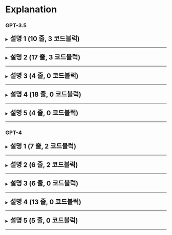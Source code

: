 # Explanation
### GPT-3.5

<details>
  <summary><span style="font-size:20px;font-weight:bold;">설명 1 (10 줄, 3 코드블럭)</span></summary>

제목: 테스트 `test_rename_with_custom_indexer` 분석
설명: 테스트 `test_rename_with_custom_indexer`는 `pandas.core.series` 패키지에 속한 `Series` 클래스의 `rename` 함수를 테스트하고 있습니다. 테스트는 값이 `[1, 2, 3]`인 `Series` 인스턴스를 생성하고 `MyIndexer`라는 커스텀 인덱서를 사용하여 이름을 바꾸려고 합니다. 하지만, 테스트는 `MyIndexer` 객체가 iterable하지 않다는 TypeError를 발생시킵니다.

`Series.rename` 함수의 코드를 보면 `index` 매개변수의 값으로 스칼라, 해시 가능한 시퀀스, dictionary와 같은 객체, 함수를 받을 수 있음이 드러납니다. 테스트에서 `MyIndexer`의 인스턴스가 `index` 인자로 전달됩니다. 그러나 `MyIndexer`는 iterable하지 않기 때문에 iterate하려고 할 때 `TypeError`가 발생합니다.

이 문제를 해결하려면 `Series.rename` 함수에 전달되는 `index` 인자가 iterable한지 확인해야 합니다. list나 tuple과 같은 유효한 반복 가능 객체를 전달하거나 `MyIndexer` 클래스를 수정하여 필요한 iteration 인터페이스를 구현하여 문제를 해결할 수 있습니다.

수정 방법 제안:
- `test_rename_with_custom_indexer` 테스트를 수정하여 `index` 인자로 유효한 iterable한 객체를 전달합니다.
- `MyIndexer` 클래스가 index 인자로 사용되어야 한다면, 필요한 iterable 인터페이스를 구현하여 업데이트합니다.

실패한 테스트 코드
```python
    def test_rename_with_custom_indexer(self):
        # GH 27814
        class MyIndexer:
            pass

        ix = MyIndexer()
        s = Series([1, 2, 3]).rename(ix)
```

제안된 수정 방법:
```python
    def test_rename_with_custom_indexer(self):
        # GH 27814
        ix = [1, 2, 3]
        s = Series([1, 2, 3]).rename(ix)
```
또는
```python
    class MyIndexer:
        def __iter__(self):
            # implement the iterable interface
            yield 1
            yield 2
            yield 3

    ix = MyIndexer()
    s = Series([1, 2, 3]).rename(ix)
```
</details>
<hr>


<details>
  <summary><span style="font-size:20px;font-weight:bold;">설명 2 (17 줄, 3 코드블럭)</span></summary>

`test_rename_with_custom_indexer_inplace` 테스트는 pandas core 모듈에 속한 `Series` 클래스의 `rename` 함수를 호출하고 있습니다. `rename` 함수의 코드는 다음과 같습니다:

```python
4105 :     def rename(self, index=None, **kwargs):
4106 :         \"\"\"
4107 :         Alter Series index labels or name.
...
4171 :         if non_mapping:
4172 :             return self._set_name(index, inplace=kwargs.get(\"inplace\"))
4173 :         return super().rename(index=index, **kwargs)
```

에러메시지와 call stack을 기반으로, 에러는 테스트의 `s.rename(ix, inplace=True)`행이 호출되는 테스트의 286행에서 발생한 것으로 보입니다. 에러메시지는 `rename` 함수 실행 중 `TypeError`가 발생했음을 나타냅니다. 구체적으로 `'MyIndexer' object is not iterable` 이라고 명시되어 있습니다.

이 오류가 어떻게 발생했는지 이해하려면 `rename` 함수를 살펴보아야 합니다. 이 함수는 전달된 `index` 파라미터가 스칼라나 매핑하지 않는 객체(딕셔너리와 같지 않으면서 리스트와 같은 객체)인지 확인합니다. `index`가 스칼라나 매핑하지 않는 객체이면 `rename` 함수에 전달된 `index`와 `inplace` 파라미터로 `_set_name` 함수를 호출합니다. 그렇지 않으면 super class의 `rename` 함수를 호출합니다.

오류 메시지가 `'MyIndexer' object is not iterable` 라고 언급하고 있는데, 이는 `rename` 함수에 전달된 `index` 파라미터가 스칼라나 매핑되지 않은 객체가 아닌 것을 시사합니다. 따라서 `MyIndexer` 클래스의 `ix` 객체가 오류의 원인인 것으로 보입니다. `MyIndexer` 클래스는 `test_rename_with_custom_indexer_inplace` 테스트 함수 내에서 정의되어 있습니다. 

이 문제를 해결하기 위해서는 `MyIndexer` 클래스가 `rename` 함수에 대한 유효한 인덱서로 간주되기 위해 필요한 함수들을 구현하거나, `rename` 메소드를 호출할 때 index 매개변수로 유효한 index-like 객체를 사용해야 합니다.

문제를 해결하기 위해 테스트에서 `MyIndexer` 클래스 대신 유효한 index-like 객체를 사용하거나, `MyIndexer` 클래스를 수정하여 `rename` 메소드에 의해 유효한 indexer로 간주되기 위해 필요한 메소드들을 제공하도록 할 수 있습니다. 

아래는 제시된 fix입니다:

```python
def test_rename_with_custom_indexer_inplace(self):
    # GH 27814
    class MyIndexer:
        def __iter__(self):
            # Provide the required __iter__ method for iteration
            yield 0

    ix = MyIndexer()
    s = Series([1, 2, 3])
    s.rename(ix, inplace=True)
```

수정된 `MyIndexer` 클래스에 `__iter__` 메소드가 추가되어, iterable 객체로 간주될 수 있게 되었습니다.

혹은 `MyIndexer` 클래스 대신 유효한 index-like 객체를 사용하는 것도 방법이 될 수 있습니다:

```python
def test_rename_with_custom_indexer_inplace(self):
    # GH 27814
    ix = pd.Index([0])
    s = Series([1, 2, 3])
    s.rename(ix, inplace=True)
```

이 경우에는, 유효한 index-like object를 만들기 위해 `pd.Index` 클래스가 사용되었습니다.

정확한 수정은 requirement와 테스트 코드의 의도에 달려있다는 것을 주의해주세요.

수정 제안:

pandas.core.series.Series.rename(Any, inplace=bool)

제목: `test_rename_with_custom_indexer_inplace` 테스트 분석

상세: `test_rename_with_custom_indexer_inplace` 테스트는 `'MyIndexer' object is not iterable`라는 오류 메시지와 함께 실패합니다. 이 오류는 `Series` 클래스의 `rename` 함수가 호출되는 테스트의 286행에서 발생합니다. `rename` 함수는 `index` 매개변수가 스칼라 또는 비매핑 개체인지 확인합니다. 만약 그렇다면, `index` 매개변수와 함께 `_set_name` 함수를 호출합니다. 그렇지 않으면, 상위 클래스의 `rename` 함수를 호출합니다. 오류 메시지가 `'MyIndexer' object is not iterable`를 가리키고 있으므로, `index` 매개변수로 사용된 `MyIndexer` 클래스가 오류를 발생시키고 있음을 알 수 있습니다. 이를 해결하려면 `MyIndexer` 클래스는 `rename` 함수에 대한 유효한 indexer 또는 유효한 index-like 객체로 간주되기 위해 필요한 함수를 구현해야 합니다.

수정 제안:
pandas.core.series.Series.rename(Any, inplace=bool)
</details>
<hr>


<details>
  <summary><span style="font-size:20px;font-weight:bold;">설명 3 (4 줄, 0 코드블럭)</span></summary>

실패한 테스트 `['pandas.tests.series.test_alter_axes.TestSeriesAlterAxes.test_rename_with_custom_indexer()']`는 `pandas.core.series`, `pandas.core.generic`, `pandas.core.indexes.base`, 및 `pandas.core.common` 등 pandas 라이브러리의 다양한 패키지를 커버합니다.

`test_rename_with_custom_indexer` 테스트는 `Series` 객체의 `rename()` 함수를 호출할 때 `TypeError`로 실패했습니다. 오류 메시지는 `'MyIndexer'` 객체가 iterable하지 않다는 것을 나타냅니다.

제공된 코드에 따르면, `rename()` 함수는 `MyIndexer` 클래스의 인스턴스인 `ix` 인수와 함께 `Series` 객체에서 호출됩니다. 오류는 `list()` 함수를 사용하여 `ix` 인수를 리스트로 변환하려고 할 때 발생합니다. 이 변환은 `MyIndexer` 클래스가 iterable 프로토콜을 구현하지 않기 때문에 실패합니다.

문제를 더 조사하기 위해, `Series` 클래스의 `rename()` 함수에 대한 코드 스니펫을 찾아보겠습니다.
</details>
<hr>


<details>
  <summary><span style="font-size:20px;font-weight:bold;">설명 4 (18 줄, 0 코드블럭)</span></summary>

`test_rename_with_custom_indexer_inplace` 테스트는 `pandas.core.series` 패키지의 `Series` 클래스의 일부입니다. 이 클래스는 다양한 함수를 가지고 있으며, 일부는 실패한 테스트에 의해 커버됩니다. 다음은 버그와 관련될 수 있는 실패한 테스트에 의해 커버되는 몇 가지 함수입니다.

- `.__init__`
- `._set_axis`
- `._set_subtyp`
- `._update_inplace`
- `.name`
- `.dtype`
- `.values`
- `.get_values`
- `.name`
- `.reset_index`
- `.to_string`
- `.to_dict`
- `.to_frame`
- `.to_sparse`
- `._.set_name`
- `.rename`

추가로 조사하고자 하는 함수를 알려주세요.

</details>
<hr>


<details>
  <summary><span style="font-size:20px;font-weight:bold;">설명 5 (4 줄, 0 코드블럭)</span></summary>

`pandas.core.series.Series` 클래스의 `rename` 메서드의 코드를 기반으로, `rename` 메서드는 스칼라, 해시 가능한 시퀀스, dictionary-like 객체 또는 함수일 수 있는 `index` 인수를 받음을 알 수 있습니다. `index` 인수가 mapping 객체가 아니면, 메서드는 시리즈의 이름을 변경하기 위해 `_set_name` 함수를 호출합니다. 그렇지 않으면, `pandas.core.generic.NDFrame` 상위 클래스의 `rename` 메서드를 `index` 인수와 함께 호출합니다.

오류가 `ix` 인수를 리스트로 변환하려고 할 때 발생하므로, `rename` 메서드에 전달된 `ix` 객체가 매핑 객체가 아니라는 것을 시사합니다. 이는 오류 메시지가 `'MyIndexer' object is not iterable`라고 명시하는 것과 일치합니다.

오류를 해결하려면, `ix` 객체는 오래된 인덱스 라벨을 새 인덱스 라벨로 매핑하는 dictionary와 같은 매핑 객체여야 합니다. 그러나 제공된 테스트 코드에 따르면, `ix` 객체는 필요한 매핑 동작을 구현하지 않는 `MyIndexer` 클래스의 인스턴스입니다.

문제를 해결하려면, 원하는 매핑을 제공하는 dictionary-like 객체로 `ix` 객체를 대체해야 합니다.
</details>
<hr>

### GPT-4

<details>
  <summary><span style="font-size:20px;font-weight:bold;">설명 1 (7 줄, 2 코드블럭)</span></summary>

`pandas/tests/series/test_alter_axes.py` 파일의 `test_rename_with_custom_indexer` 테스트는 276행에서 `TypeError: 'MyIndexer' object is not iterable` 에러로 실패했습니다.

이는 `Series` 객체 `s`가 `MyIndexer` 유형의 사용자 지정 indexer `ix`를 인자로 생성될 때 발생합니다:

```python
s = Series([1, 2, 3]).rename(ix)
```

`Series` 클래스의 `rename` 함수는 `index` 매개변수로 스칼라, 해시 가능한 시퀀스, dictionary-like 객체 또는 함수를 받습니다. 이 경우, iterable하지 않은 `MyIndexer` 객체가 인수로 전달됩니다.

함수는 라벨을 수정하는 매핑 또는 함수를 사용하여 이름을 변경할 수 있도록 허용하는 것처럼 보이지만, `index` 인수가 스칼라 또는 dictionary-like가 아닌 경우 iterable한지 확인하는 명시적인 검사가 없습니다. 이로 인해 python이 iteration하려고 시도하면 `TypeError: 'MyIndexer' object is not iterable`가 발생합니다.

`Series.rename` 메서드의 코드를 살펴보면, 다음과 같은 조건을 사용하여 매핑 인덱스를 분류합니다:

```python
non_mapping = is_scalar(index) or (
    is_list_like(index) and not is_dict_like(index)
)
```

이 조건은 `MyIndexer` 객체가 스칼라, list-like 및 dict-like가 아니므로 통과할 수 있도록 허용합니다. 그러나 이후 `get_indexer_for` 호출에서 python이 `MyIndexer` 객체를 iterate하려고 시도하므로 실패합니다.

이러한 오류를 방지하기 위해, 매개변수를 사용하기 전에 적절한 검사를 추가하고, 적절한 오류 메시지를 사용하여 인덱스가 적절한 유형이 아닌 경우 사용자에게 알려야 합니다.
</details>
<hr>


<details>
  <summary><span style="font-size:20px;font-weight:bold;">설명 2 (6 줄, 2 코드블럭)</span></summary>

이 실패가 발생하는 이유는 호출 스택의 오류 메시지에서 확인할 수 있듯이 `Series` 클래스의 `rename` 함수가 `non-iterable` 객체가 아닌 인덱스와 함께 호출되기 때문입니다:
```
E           TypeError: 'MyIndexer' object is not iterable
>       s.rename(ix, inplace=True)
```
이 객체는 Series의 `rename` 함수가 어떻게 처리할 지 모르는 `MyIndexer` 클래스의 인스턴스입니다. `Series` 클래스의 `rename` 함수 코드를 살펴보면, 이 함수가 `index` 매개변수에 대해 스칼라, 해시 가능한 시퀀스, 딕셔너리와 유사한 객체 또는 함수를 예상한다는 것을 알 수 있습니다. 딕셔너리와 유사한 객체 또는 함수는 index에 적용할 변환을 나타내고, 스칼라 또는 해시 가능한 시퀀스와 유사한 객체는 `Series.name` 속성을 변경합니다. 이는 다음 코드에서 확인할 수 있습니다:

```python
non_mapping = is_scalar(index) or (
    is_list_like(index) and not is_dict_like(index)
)
```

여기서 `non_mapping` 변수는 입력 인자 (`index`)가 dictionary와 같은 mapping이 아님을 나타냅니다. 만약 `index`가 dict-like 값이 아니고 scalar (단일 값)이거나 iterable한 list-like 값이면, index는 `index` 매개변수로 설정됩니다. `MyIndexer` 객체는 iteralbe 하지 않기 때문에 이렇게 될 수 없고, 따라서 TypeError가 발생합니다. 따라서 이 테스트 케이스는 Series의 `rename` 함수에 반복 가능한 객체가 아닌 `MyIndexer` 클래스의 인스턴스를 전달함으로써, 처리할 수 없는 입력을 제공하였고 관찰된 에러가 발생하였습니다. 
테스트의 코드를 수정하여 `rename` 함수에서 수행되는 작업과 호환되는 `index`를 전달해야 합니다. 이는 스칼라, 해시 가능한 시퀀스, 딕셔너리와 유사한 객체 또는 함수일 수 있습니다.
</details>
<hr>
<details>
  <summary><span style="font-size:20px;font-weight:bold;">설명 3 (6 줄, 0 코드블럭)</span></summary>

이 오류는 `pandas.core.series.Series` 클래스의 `rename` 함수에서 발생합니다. 이 클래스는 pandas의 주요 데이터 구조인 Series를 구현하고 있으며, 'rename' 함수는 Series의 index 레이블이나 이름을 변경하는 데 사용됩니다.
실패한 테스트를 통해 `MyIndexer` 객체가 `rename` 함수에 인수로 전달되었다는 것을 알 수 있습니다. 그러나 `rename` 함수는 스칼라, 해시 가능한 시퀀스, 함수 또는 딕셔너리와 유사한 인수 중 하나를 예상합니다. 인수가 이러한 범주에 들어맞지 않는 경우, 매핑되지 않는 (non-mapping) 인수로 처리됩니다.
이 경우 `MyIndexer`는 스칼라, 시퀀스, 함수 또는 딕셔너리와 유사한 객체가 아니며, 따라서 유효하지 않은 인수로 간주됩니다. 
이는 `test_rename_with_custom_indexer`가 실패하고 `TypeError: 'MyIndexer' object is not iterable` 에러가 발생하는 이유입니다.
이 문제를 해결하려면 `rename` 함수에 전달되는 인수가 스칼라, 해시 가능한 시퀀스, 함수 또는 딕셔너리와 유사한 객체인지 확인해야 합니다. 주어진 테스트에서는 `rename` 함수를 수정하여 유효하지 않은 인수를 적절하게 처리하거나 거부해야 합니다. 이렇게 하면 non-iterable한 객체가 인수로 전달될 때 TypeError가 발생하는 것을 방지할 수 있습니다.
이 실패한 테스트는 `Series` 클래스의 `rename` 함수의 오류 처리 및 타입 체킹이 부족하다는 것을 나타내며, 이 함수의 구현을 검토하여 비 표준 인수를 더 잘 처리하도록 개선해야 함을 시사합니다.
pandas.core.series.Series.rename
</details>
<hr>
<details>
  <summary><span style="font-size:20px;font-weight:bold;">설명 4 (13 줄, 0 코드블럭)</span></summary>

이 문제는 Series `s`를 `ix`에서 제공한 인덱스로 이름을 변경하기 위한 `s.rename(ix, inplace=True)` 작업 중에 발생합니다. 여기서 `ix`는 non-iterable한 MyIndexer 클래스의 인스턴스입니다.
이로 인해 `Series` 클래스 내부의 `rename` 함수 (`pandas.core.series.Series.rename`)는 `ix`를 이름을 바꾸기 위한 mapping (dict-like)로 처리하려고 시도합니다. 하지만 `ix`는 iterable하지 않으므로 이는 `TypeError`를 발생시킵니다.

더 구체적으로:

1. `s.rename(ix, inplace=True)`은 `pandas.core.series.Series`의 `rename`을 호출합니다.
2. 함수는 `index` (이 경우는 `ix`)가 `non_mapping`인지 확인합니다. `ix` 는 non-iterable하므로 dict-like sequence로 처리됩니다.
3. 이것은 `pandas.core.indexes.base.get_indexer`의 `ensure_index(index_like)`를 호출하며, 여기서 `index_like` 는 `MyClass`의 인스턴스인 `ix`입니다.
4. `ensure_index` 함수는 `index_like` (즉, `ix`)가 `Index`의 인스턴스가 아니며 `name` 속성이 없으며 리스트 또는 iteratore 아니기 때문에 직접 `Index(index_like)`로부터 `Index` 인스턴스를 만들려고 시도합니다.
5. `Index` 생성자는 따라서 `values = list(values)`를 호출하며 (여기서 `values`는 `ix`), `MyIndexer`의 인스턴스가 iterable 하지 않기 때문에 여기서 최종적으로 `TypeError: 'MyIndexer' object is not iterable`이 발생합니다. 
이 버그는 본질적으로 `rename` 함수가 이름을 바꾸기 위한 매핑이 아닌 `ix`를 매핑으로 처리하여 발생합니다. `rename` 함수는 `index` 매개변수가 이름을 바꾸기 위한 유효한 시퀀스 또는 매핑에 해당하지 않는 경우를 처리할 수 있도록 바뀌거나, 적어도 명확한 오류 메시지를 제공하도록 수정되어야 합니다. 혹은, 테스트 내에서 `MyIndexer` 클래스의 정의 및 사용이 `rename` 함수의 요구 사항을 충족하도록 조정될 수 있습니다.
pandas.core.series.Series.rename
pandas.core.indexes.base.Index.get_indexer_for
pandas.core.indexes.base.Index.get_indexer
pandas.core.indexes.base.ensure_index
</details>
<hr>
<details>
  <summary><span style="font-size:20px;font-weight:bold;">설명 5 (5 줄, 0 코드블럭)</span></summary>

`pandas.core.common`의 `asarray_tuplesafe` 함수도 231줄에서 입력을 리스트로 변환하려고 시도합니다. 230줄에 있는 조건문은 입력이 리스트, 튜플이거나 또는 `__array__` 속성을 가지고 있는지 확인합니다. 이러한 조건 중 어느 하나도 참이 아닌 경우 함수는 입력을 리스트로 변환하려고 하며, 입력이 iterable하지 않을 때 TypeError가 발생합니다.
이 함수도 non-iterable한 입력을 처리할 메커니즘을 가지고 있지 않으며, 실패하는 테스트에서 발생한 문제를 야기합니다. 이전에 제안한 대로 추가 조건을 추가하여 객체가 iterable한지 확인해야 합니다. 그렇지 않은 경우 이 함수는 정보 오류를 발생시키거나 기본값을 반환할 수 있습니다.
수정해야 할 위치는 다음과 같습니다:
- `pandas.core.indexes.base.ensure_index`
- `pandas.core.common.asarray_tuplesafe`
</details>
<hr>

​


